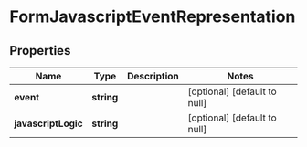 # FormJavascriptEventRepresentation

## Properties
Name | Type | Description | Notes
------------ | ------------- | ------------- | -------------
**event** | **string** |  | [optional] [default to null]
**javascriptLogic** | **string** |  | [optional] [default to null]


